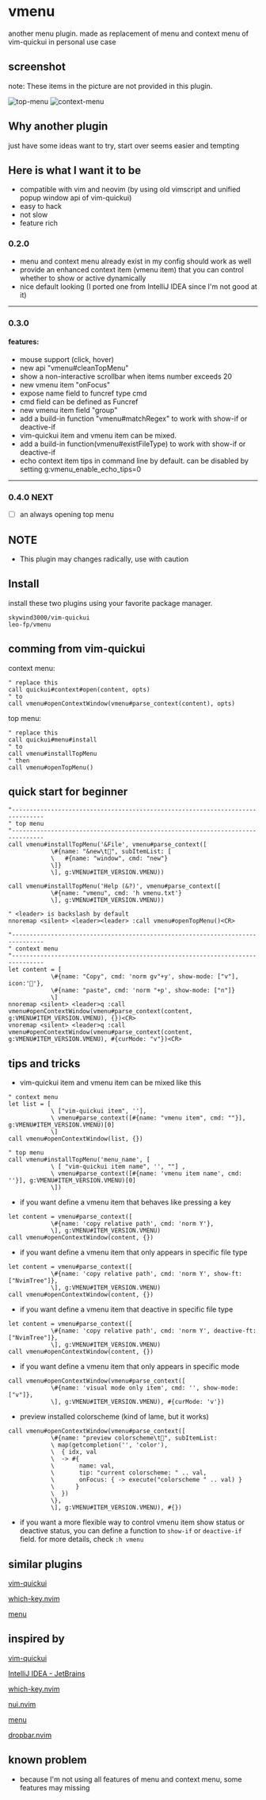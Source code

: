 # vmenu
another menu plugin. made as replacement of menu and context menu of vim-quickui in personal use
case

## screenshot
note: These items in the picture are not provided in this plugin.

![top-menu](./screenshot/top-menu.png)
![context-menu](./screenshot/context-menu.png)

## Why another plugin
just have some ideas want to try, start over seems easier and tempting

## Here is what I want it to be
* compatible with vim and neovim (by using old vimscript and unified popup window api of vim-quickui)
* easy to hack
* not slow
* feature rich

### 0.2.0
* menu and context menu already exist in my config should work as well
* provide an enhanced context item (vmenu item) that you can control whether to show or active dynamically
* nice default looking (I ported one from IntelliJ IDEA since I'm not good at it)

---

### 0.3.0
#### features:
* mouse support (click, hover)
* new api "vmenu#cleanTopMenu"
* show a non-interactive scrollbar when items number exceeds 20
* new vmenu item "onFocus"
* expose name field to funcref type cmd
* cmd field can be defined as Funcref
* new vmenu item field "group"
* add a build-in function "vmenu#matchRegex" to work with show-if or deactive-if
* vim-quickui item and vmenu item can be mixed.
* add a build-in function(vmenu#existFileType) to work with show-if or deactive-if
* echo context item tips in command line by default. can be disabled by setting g:vmenu_enable_echo_tips=0

---

### 0.4.0 NEXT
- [ ] an always opening top menu

## NOTE
* This plugin may changes radically, use with caution

## Install
install these two plugins using your favorite package manager.
```
skywind3000/vim-quickui
leo-fp/vmenu
```
## comming from vim-quickui
context menu:
```vim
" replace this
call quickui#context#open(content, opts)
" to
call vmenu#openContextWindow(vmenu#parse_context(content), opts)

```
top menu:
```vim
" replace this
call quickui#menu#install
" to
call vmenu#installTopMenu
" then
call vmenu#openTopMenu()

```

## quick start for beginner
```vim
"-------------------------------------------------------------------------------
" top menu
"-------------------------------------------------------------------------------
call vmenu#installTopMenu('&File', vmenu#parse_context([
            \#{name: "&new\t", subItemList: [
            \   #{name: "window", cmd: "new"}
            \]}
            \], g:VMENU#ITEM_VERSION.VMENU))

call vmenu#installTopMenu('Help (&?)', vmenu#parse_context([
            \#{name: "vmenu", cmd: 'h vmenu.txt'}
            \], g:VMENU#ITEM_VERSION.VMENU))

" <leader> is backslash by default
nnoremap <silent> <leader><leader> :call vmenu#openTopMenu()<CR>

"-------------------------------------------------------------------------------
" context menu
"-------------------------------------------------------------------------------
let content = [
            \#{name: "Copy", cmd: 'norm gv"+y', show-mode: ["v"], icon:'󰆏'},
            \#{name: "paste", cmd: 'norm "+p', show-mode: ["n"]}
            \]
nnoremap <silent> <leader>q :call vmenu#openContextWindow(vmenu#parse_context(content, g:VMENU#ITEM_VERSION.VMENU), {})<CR>
vnoremap <silent> <leader>q :call vmenu#openContextWindow(vmenu#parse_context(content, g:VMENU#ITEM_VERSION.VMENU), #{curMode: "v"})<CR>

```

## tips and tricks
* vim-quickui item and vmenu item can be mixed like this
```vim
" context menu
let list = [
            \ ["vim-quickui item", ''],
            \ vmenu#parse_context([#{name: "vmenu item", cmd: ""}], g:VMENU#ITEM_VERSION.VMENU)[0]
            \]
call vmenu#openContextWindow(list, {})

" top menu
call vmenu#installTopMenu('menu_name', [
            \ [ "vim-quickui item name", '', ""] ,
            \ vmenu#parse_context([#{name: 'vmenu item name', cmd: ''}], g:VMENU#ITEM_VERSION.VMENU)[0]
            \])
```

* if you want define a vmenu item that behaves like pressing a key
```vim
let content = vmenu#parse_context([
            \#{name: 'copy relative path', cmd: 'norm Y'},
            \], g:VMENU#ITEM_VERSION.VMENU)
call vmenu#openContextWindow(content, {})

```
* if you want define a vmenu item that only appears in specific file type
```vim
let content = vmenu#parse_context([
            \#{name: 'copy relative path', cmd: 'norm Y', show-ft: ["NvimTree"]},
            \], g:VMENU#ITEM_VERSION.VMENU)
call vmenu#openContextWindow(content, {})

```
* if you want define a vmenu item that deactive in specific file type
```vim
let content = vmenu#parse_context([
            \#{name: 'copy relative path', cmd: 'norm Y', deactive-ft: ["NvimTree"]},
            \], g:VMENU#ITEM_VERSION.VMENU)
call vmenu#openContextWindow(content, {})

```

* if you want define a vmenu item that only appears in specific mode
```vim
call vmenu#openContextWindow(vmenu#parse_context([
            \#{name: 'visual mode only item', cmd: '', show-mode: ["v"]},
            \], g:VMENU#ITEM_VERSION.VMENU), #{curMode: 'v'})

```

* preview installed colorscheme (kind of lame, but it works)
```vim
call vmenu#openContextWindow(vmenu#parse_context([
            \#{name: "preview colorscheme\t", subItemList:
            \ map(getcompletion('', 'color'),
            \  { idx, val
            \  -> #{
            \       name: val,
            \       tip: "current colorscheme: " .. val,
            \       onFocus: { -> execute("colorscheme " .. val) }
            \      }
            \  })
            \},
            \], g:VMENU#ITEM_VERSION.VMENU), #{})
```

* if you want a more flexible way to control vmenu item show status or deactive status, you can
define a function to `show-if` or `deactive-if` field. for more details, check `:h vmenu`

## similar plugins
[vim-quickui](https://github.com/skywind3000/vim-quickui)

[which-key.nvim](https://github.com/folke/which-key.nvim)

[menu](https://github.com/nvzone/menu)

## inspired by
[vim-quickui](https://github.com/skywind3000/vim-quickui)

[IntelliJ IDEA - JetBrains](https://www.jetbrains.com/idea/)

[which-key.nvim](https://github.com/folke/which-key.nvim)

[nui.nvim](https://github.com/MunifTanjim/nui.nvim)

[menu](https://github.com/nvzone/menu)

[dropbar.nvim](https://github.com/Bekaboo/dropbar.nvim)

## known problem
* because I'm not using all features of menu and context menu, some features may missing
